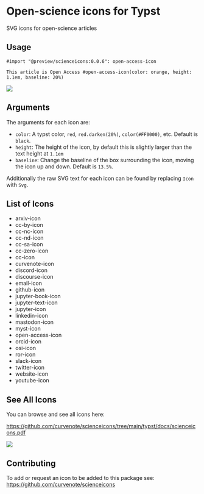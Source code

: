 # Open-science icons for Typst

SVG icons for open-science articles

## Usage

```typst
#import "@preview/scienceicons:0.0.6": open-access-icon

This article is Open Access #open-access-icon(color: orange, height: 1.1em, baseline: 20%)
```

![](https://github.com/curvenote/scienceicons/blob/main/typst/docs/example.png?raw=true)

## Arguments

The arguments for each icon are:

- `color`: A typst color, `red`, `red.darken(20%)`, `color(#FF0000)`, etc. Default is `black`.
- `height`: The height of the icon, by default this is slightly larger than the text height at `1.1em`
- `baseline`: Change the baseline of the box surrounding the icon, moving the icon up and down. Default is `13.5%`.

Additionally the raw SVG text for each icon can be found by replacing `Icon` with `Svg`.

## List of Icons

- arxiv-icon
- cc-by-icon
- cc-nc-icon
- cc-nd-icon
- cc-sa-icon
- cc-zero-icon
- cc-icon
- curvenote-icon
- discord-icon
- discourse-icon
- email-icon
- github-icon
- jupyter-book-icon
- jupyter-text-icon
- jupyter-icon
- linkedin-icon
- mastodon-icon
- myst-icon
- open-access-icon
- orcid-icon
- osi-icon
- ror-icon
- slack-icon
- twitter-icon
- website-icon
- youtube-icon

## See All Icons

You can browse and see all icons here:

https://github.com/curvenote/scienceicons/tree/main/typst/docs/scienceicons.pdf

![](https://github.com/curvenote/scienceicons/blob/main/typst/docs/icons.png?raw=true)

## Contributing

To add or request an icon to be added to this package see: \
https://github.com/curvenote/scienceicons
